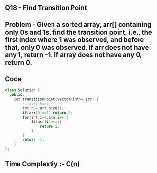 ## Q18 - Find Transition Point

## Problem - Given a sorted array, arr[] containing only 0s and 1s, find the transition point, i.e., the first index where 1 was observed, and before that, only 0 was observed.  If arr does not have any 1, return -1. If array does not have any 0, return 0.

## Code
```cpp
class Solution {
  public:
    int transitionPoint(vector<int>& arr) {
        // code here
        int n = arr.size();
        if(arr[0]==1) return 0;
        for(int i=0;i<n;i++){
            if(arr[i]==1){
                return i;
            }
        }
        return -1;
    }
};
```
## Time Complextiy :- O(n) 